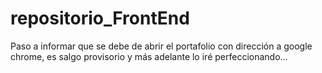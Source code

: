# repositorio_FrontEnd

Paso a informar que se debe de abrir el portafolio con dirección a google chrome, es salgo provisorio y más adelante lo iré perfeccionando...
